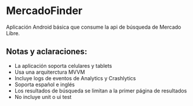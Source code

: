 # MercadoFinder
Aplicación Android básica que consume la api de búsqueda de Mercado Libre.

## Notas y aclaraciones:
- La aplicación soporta celulares y tablets
- Usa una arquiterctura MVVM
- Incluye logs de eventos de Analytics y Crashlytics
- Soporta español e inglés
- Los resultados de búsqueda se limitan a la primer página de resultados
- No incluye unit o ui test
